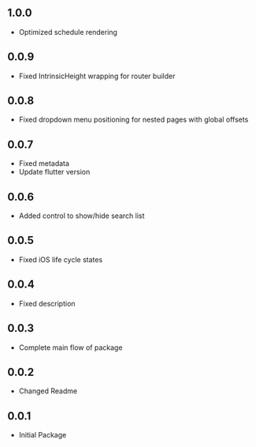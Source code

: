 ## 1.0.0

- Optimized schedule rendering

## 0.0.9

- Fixed IntrinsicHeight wrapping for router builder

## 0.0.8

- Fixed dropdown menu positioning for nested pages with global offsets

## 0.0.7

- Fixed metadata
- Update flutter version

## 0.0.6

- Added control to show/hide search list

## 0.0.5

- Fixed iOS life cycle states

## 0.0.4

- Fixed description

## 0.0.3

- Complete main flow of  package

## 0.0.2

- Changed Readme

## 0.0.1

- Initial Package
